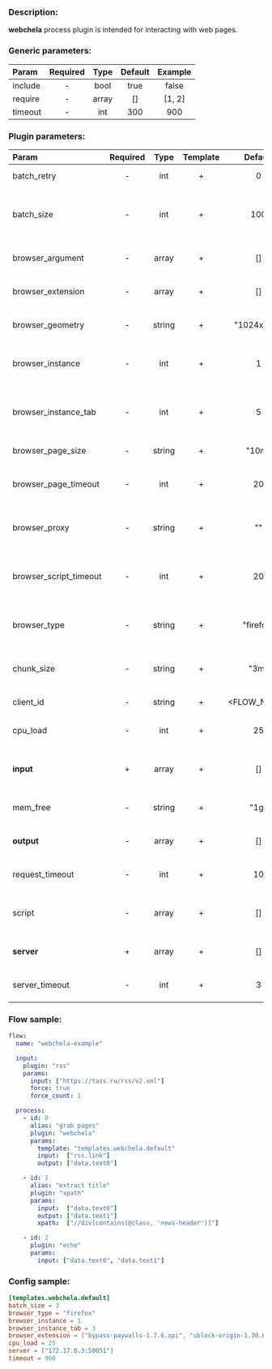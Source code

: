 ### Description:

**webchela** process plugin is intended for interacting with web pages.


### Generic parameters:

| Param     | Required   | Type    | Default   | Example   |
| :-------- | :--------: | :-----: | :-------: | :-------: |
| include   | -          | bool    | true      | false     |
| require   | -          | array   | []        | [1, 2]    |
| timeout   | -          | int     | 300       | 900       |

### Plugin parameters:

| Param                    | Required   | Type     | Template   | Default       | Example                             | Description                                            |
| :----------------------- | :--------: | :------: | :--------: | :-----------: | :---------------------------------: | :-----------------------------------------------       |
| batch_retry              | -          | int      | +          | 0             | 3                                   | Retry failed batches.                                  |
| batch_size               | -          | int      | +          | 100           | 9                                   | Split large amount of URLs into sized batches.         |
| browser_argument         | -          | array    | +          | []            | ["disable-infobars"]                | List of browser arguments.                             |
| browser_extension        | -          | array    | +          | []            | ["bypass-paywalls-1.7.6.xpi"]       | List of browser extensions.                            |
| browser_geometry         | -          | string   | +          | "1024x768"    | "1280x720"                          | Browser windows geometry.                              |
| browser_instance         | -          | int      | +          | 1             | 3                                   | Maximum amount of browser instance.                    |
| browser_instance_tab     | -          | int      | +          | 5             | 3                                   | Maximum amount of tabs per browser instance.           |
| browser_page_size        | -          | string   | +          | "10m"         | "3m"                                | Maximum page size.                                     |
| browser_page_timeout     | -          | int      | +          | 20            | 30                                  | Maximum time in seconds for page loading.              |
| browser_proxy            | -          | string   | +          | ""            | "http://1.2.3.4:3128"               | Proxy settings (http and socks are supported).         |
| browser_script_timeout   | -          | int      | +          | 20            | 30                                  | Maximum time in seconds for script executions.         |
| browser_type             | -          | string   | +          | "firefox"     | "chrome"                            | Supported browser types: firefox, chrome.              |
| chunk_size               | -          | string   | +          | "3m"          | "1m"                                | Split large messages into sized chunks.                |
| client_id                | -          | string   | +          | <FLOW_NAME>   | "group1-flow1"                      | Custom client identification.                          |
| cpu_load                 | -          | int      | +          | 25            | 50                                  | Maximum CPU load on a server.                          |
| **input**                | +          | array    | +          | []            | ["twitter.urls", "data.array0"]     | List of [DataItem](../../concept.md) fields with URLs. |
| mem_free                 | -          | string   | +          | "1g"          | "3g"                                | Minimum free MEM size on a server.                     |
| **output**               | -          | array    | +          | []            | ["data.array1", "data.array2"]      | List of target [DataItem](../../concept.md) fields.    |
| request_timeout          | -          | int      | +          | 10            | 30                                  | Server GRPC request timeout.                           |
| script                   | -          | array    | +          | []            | ["scripts.clicker", "return 42;"]   | List of config templates/raw javascript code.          |
| **server**               | +          | array    | +          | []            | ["server1.example.com:8080"]        | List of Webchela servers.                              |
| server_timeout           | -          | int      | +          | 3             | 10                                  | Server connection timeout.                             |

### Flow sample:

```yaml
flow:
  name: "webchela-example"

  input:
    plugin: "rss"
    params:
      input: ["https://tass.ru/rss/v2.xml"]
      force: true
      force_count: 1

  process:
    - id: 0
      alias: "grab pages"
      plugin: "webchela"
      params:
        template: "templates.webchela.default"
        input:  ["rss.link"]
        output: ["data.text0"]

    - id: 1
      alias: "extract title"
      plugin: "xpath"
      params:
        input:  ["data.text0"]
        output: ["data.text1"]
        xpath:  ["//div[contains(@class, 'news-header')]"]

    - id: 2
      plugin: "echo"
      params:
        input: ["data.text0", "data.text1"]
```

### Config sample:

```toml
[templates.webchela.default]
batch_size = 3
browser_type = "firefox"
browser_instance = 1
browser_instance_tab = 3
browser_extension = ["bypass-paywalls-1.7.6.xpi", "ublock-origin-1.30.6.xpi"]
cpu_load = 25
server = ["172.17.0.3:50051"]
timeout = 900
```



